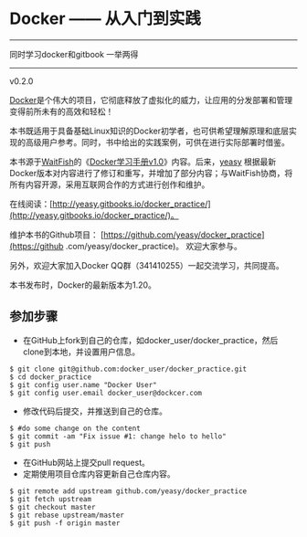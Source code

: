 Docker —— 从入门到实践
===============


---

同时学习docker和gitbook  一举两得

---


v0.2.0

[Docker](docker.com)是个伟大的项目，它彻底释放了虚拟化的威力，让应用的分发部署和管理变得前所未有的高效和轻松！

本书既适用于具备基础Linux知识的Docker初学者，也可供希望理解原理和底层实现的高级用户参考。同时，书中给出的实践案例，可供在进行实际部署时借鉴。

本书源于[WaitFish](github.com/qcpm1983)的《[Docker学习手册v1.0](https://github.com/yeasy/docker_practice/blob/master/_local/docker_manual_waitfish.pdf)》内容。后来，[yeasy](github.com/yeasy)
根据最新Docker版本对内容进行了修订和重写，并增加了部分内容；与WaitFish协商，将所有内容开源，采用互联网合作的方式进行创作和维护。

在线阅读：[http://yeasy.gitbooks.io/docker_practice/](http://yeasy.gitbooks.io/docker_practice/)。

维护本书的Github项目： [https://github.com/yeasy/docker_practice](https://github
.com/yeasy/docker_practice)。
欢迎大家参与。

另外，欢迎大家加入Docker QQ群（341410255）一起交流学习，共同提高。

本书发布时，Docker的最新版本为1.20。

## 参加步骤
* 在GitHub上fork到自己的仓库，如docker_user/docker_practice，然后clone到本地，并设置用户信息。
```
$ git clone git@github.com:docker_user/docker_practice.git
$ cd docker_practice
$ git config user.name "Docker User"
$ git config user.email docker_user@dockcer.com
```
* 修改代码后提交，并推送到自己的仓库。
```
$ #do some change on the content
$ git commit -am "Fix issue #1: change helo to hello"
$ git push
```
* 在GitHub网站上提交pull request。
* 定期使用项目仓库内容更新自己仓库内容。
```
$ git remote add upstream github.com/yeasy/docker_practice
$ git fetch upstream
$ git checkout master
$ git rebase upstream/master
$ git push -f origin master
```

